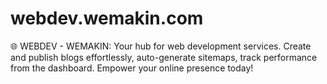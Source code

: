 # webdev.wemakin.com
🌐 WEBDEV - WEMAKIN: Your hub for web development services. Create and publish blogs effortlessly, auto-generate sitemaps, track performance from the dashboard. Empower your online presence today!
